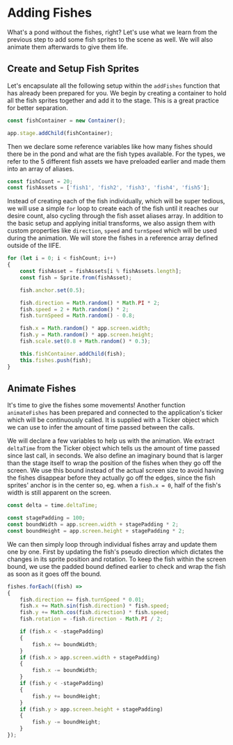 # Adding Fishes

What's a pond without the fishes, right? Let's use what we learn from the previous step to add some fish sprites to the scene as well. We will also animate them afterwards to give them life.

## Create and Setup Fish Sprites

Let's encapsulate all the following setup within the `addFishes` function that has already been prepared for you. We begin by creating a container to hold all the fish sprites together and add it to the stage. This is a great practice for better separation.

```javascript
const fishContainer = new Container();

app.stage.addChild(fishContainer);
```

Then we declare some reference variables like how many fishes should there be in the pond and what are the fish types available. For the types, we refer to the 5 different fish assets we have preloaded earlier and made them into an array of aliases.

```javascript
const fishCount = 20;
const fishAssets = ['fish1', 'fish2', 'fish3', 'fish4', 'fish5'];
```

Instead of creating each of the fish individually, which will be super tedious, we will use a simple `for` loop to create each of the fish until it reaches our desire count, also cycling through the fish asset aliases array. In addition to the basic setup and applying initial transforms, we also assign them with custom properties like `direction`, `speed` and `turnSpeed` which will be used during the animation. We will store the fishes in a reference array defined outside of the IIFE.

```javascript
for (let i = 0; i < fishCount; i++)
{
    const fishAsset = fishAssets[i % fishAssets.length];
    const fish = Sprite.from(fishAsset);

    fish.anchor.set(0.5);

    fish.direction = Math.random() * Math.PI * 2;
    fish.speed = 2 + Math.random() * 2;
    fish.turnSpeed = Math.random() - 0.8;

    fish.x = Math.random() * app.screen.width;
    fish.y = Math.random() * app.screen.height;
    fish.scale.set(0.8 + Math.random() * 0.3);

    this.fishContainer.addChild(fish);
    this.fishes.push(fish);
}
```

## Animate Fishes

It's time to give the fishes some movements! Another function `animateFishes` has been prepared and connected to the application's ticker which will be continuously called. It is supplied with a Ticker object which we can use to infer the amount of time passed between the calls.

We will declare a few variables to help us with the animation. We extract `deltaTime` from the Ticker object which tells us the amount of time passed since last call, in seconds. We also define an imaginary bound that is larger than the stage itself to wrap the position of the fishes when they go off the screen. We use this bound instead of the actual screen size to avoid having the fishes disappear before they actually go off the edges, since the fish sprites' anchor is in the center so, eg. when a `fish.x = 0`, half of the fish's width is still apparent on the screen.

```javascript
const delta = time.deltaTime;

const stagePadding = 100;
const boundWidth = app.screen.width + stagePadding * 2;
const boundHeight = app.screen.height + stagePadding * 2;
```

We can then simply loop through individual fishes array and update them one by one. First by updating the fish's pseudo direction which dictates the changes in its sprite position and rotation. To keep the fish within the screen bound, we use the padded bound defined earlier to check and wrap the fish as soon as it goes off the bound.

```javascript
fishes.forEach((fish) =>
{
    fish.direction += fish.turnSpeed * 0.01;
    fish.x += Math.sin(fish.direction) * fish.speed;
    fish.y += Math.cos(fish.direction) * fish.speed;
    fish.rotation = -fish.direction - Math.PI / 2;

    if (fish.x < -stagePadding)
    {
        fish.x += boundWidth;
    }
    if (fish.x > app.screen.width + stagePadding)
    {
        fish.x -= boundWidth;
    }
    if (fish.y < -stagePadding)
    {
        fish.y += boundHeight;
    }
    if (fish.y > app.screen.height + stagePadding)
    {
        fish.y -= boundHeight;
    }
});
```